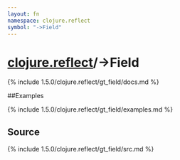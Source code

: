 ```yaml
---
layout: fn
namespace: clojure.reflect
symbol: "->Field"
---
```


# [clojure.reflect](../)/->Field

{% include 1.5.0/clojure.reflect/gt_field/docs.md %}

##Examples

{% include 1.5.0/clojure.reflect/gt_field/examples.md %}
## Source
{% include 1.5.0/clojure.reflect/gt_field/src.md %}

